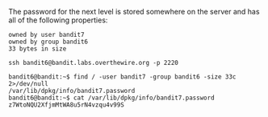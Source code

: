 The password for the next level is stored somewhere on the server and has all of the following properties:

    owned by user bandit7
    owned by group bandit6
    33 bytes in size


```
ssh bandit6@bandit.labs.overthewire.org -p 2220

bandit6@bandit:~$ find / -user bandit7 -group bandit6 -size 33c 2>/dev/null
/var/lib/dpkg/info/bandit7.password
bandit6@bandit:~$ cat /var/lib/dpkg/info/bandit7.password
z7WtoNQU2XfjmMtWA8u5rN4vzqu4v99S
```
